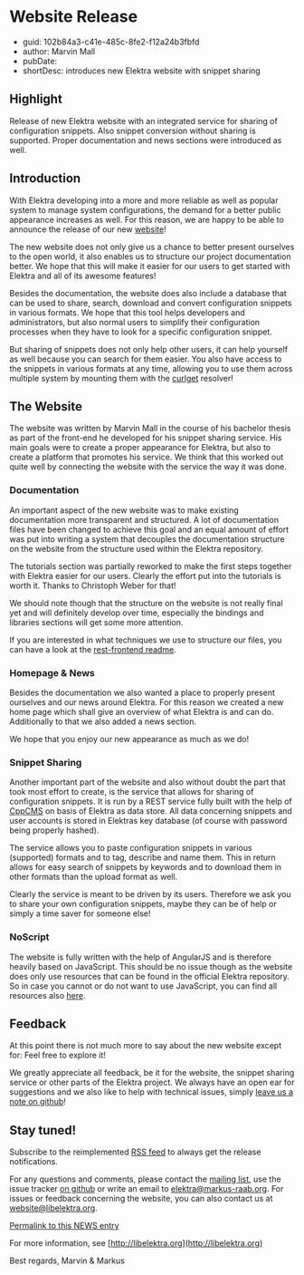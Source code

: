 # Website Release #

- guid: 102b84a3-c41e-485c-8fe2-f12a24b3fbfd
- author: Marvin Mall
- pubDate: <TODO>
- shortDesc: introduces new Elektra website with snippet sharing

## Highlight ##

Release of new Elektra website with an integrated service for sharing
of configuration snippets. Also snippet conversion without sharing
is supported. Proper documentation and news sections were introduced
as well.

## Introduction ##

With Elektra developing into a more and more reliable as well as
popular system to manage system configurations, the demand for a
better public appearance increases as well. For this reason, we
are happy to be able to announce the release of our new
[website](https://www.libelektra.org)!

The new website does not only give us a chance to better present
ourselves to the open world, it also enables us to structure our
project documentation better. We hope that this will make it easier
for our users to get started with Elektra and all of its awesome
features!

Besides the documentation, the website does also include a database
that can be used to share, search, download and convert configuration
snippets in various formats. We hope that this tool helps developers
and administrators, but also normal users to simplify their
configuration processes when they have to look for a specific
configuration snippet.

But sharing of snippets does not only help other users, it can help
yourself as well because you can search for them easier. You also
have access to the snippets in various formats at any time, allowing
you to use them across multiple system by mounting them with the
[curlget](https://tree.libelektra.org/src/plugins/curlget) resolver!

## The Website ##

The website was written by Marvin Mall in the course of his bachelor thesis
as part of the front-end he developed for his snippet sharing service.
His main goals were to create a proper appearance for Elektra, but
also to create a platform that promotes his service. We think that
this worked out quite well by connecting the website with the service
the way it was done.

### Documentation ###

An important aspect of the new website was to make existing documentation
more transparent and structured. A lot of documentation files have been
changed to achieve this goal and an equal amount of effort was put into
writing a system that decouples the documentation structure on the
website from the structure used within the Elektra repository.

The tutorials section was partially reworked to make the first steps
together with Elektra easier for our users. Clearly the effort put into
the tutorials is worth it. Thanks to Christoph Weber for that!

We should note though that the structure on the website is not really
final yet and will definitely develop over time, especially the bindings
and libraries sections will get some more attention.

If you are interested in what techniques we use to structure our files,
you can have a look at the
[rest-frontend readme](https://blob.libelektra.org/src/tools/rest-frontend/README.md).

### Homepage & News ###

Besides the documentation we also wanted a place to properly present
ourselves and our news around Elektra. For this reason we created a new
home page which shall give an overview of what Elektra is and can do.
Additionally to that we also added a news section.

We hope that you enjoy our new appearance as much as we do!

### Snippet Sharing ###

Another important part of the website and also without doubt the part
that took most effort to create, is the service that allows for sharing
of configuration snippets. It is run by a REST service fully built with
the help of [CppCMS](http://http://cppcms.com/) on basis of Elektra as
data store. All data concerning snippets and user accounts is stored
in Elektras key database (of course with password being properly hashed).

The service allows you to paste configuration snippets in various (supported)
formats and to tag, describe and name them. This in return allows for easy
search of snippets by keywords and to download them in other formats than
the upload format as well.

Clearly the service is meant to be driven by its users. Therefore we ask
you to share your own configuration snippets, maybe they can be of help
or simply a time saver for someone else!

### NoScript ###

The website is fully written with the help of AngularJS and is therefore
heavily based on JavaScript. This should be no issue though as the
website does only use resources that can be found in the official Elektra
repository. So in case you cannot or do not want to use JavaScript, you
can find all resources also [here](https://git.libelektra.org).

## Feedback ##

At this point there is not much more to say about the new website except for:
Feel free to explore it!

We greatly appreciate all feedback, be it for the website, the snippet sharing
service or other parts of the Elektra project. We always have an open ear
for suggestions and we also like to help with technical issues, simply
[leave us a note on github](https://bugs.libelektra.org)!

## Stay tuned! ##

Subscribe to the reimplemented
[RSS feed](http://www.libelektra.org/rss/feed.rss)
to always get the release notifications.

For any questions and comments, please contact the
[mailing list](https://lists.sourceforge.net/lists/listinfo/registry-list),
use the issue tracker [on github](http://bugs.libelektra.org)
or write an email to elektra@markus-raab.org.
For issues or feedback concerning the website, you can also
contact us at website@libelektra.org.

[Permalink to this NEWS entry](http://www.libelektra.org/rss/102b84a3-c41e-485c-8fe2-f12a24b3fbfd.html)

For more information, see [http://libelektra.org](http://libelektra.org)

Best regards,
Marvin & Markus
